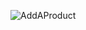 
![AddAProduct](https://user-images.githubusercontent.com/102336239/211210578-521ea343-4f4b-42ae-b492-e71dce6a2780.png)
